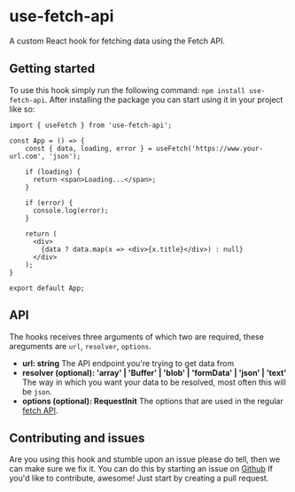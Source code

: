 # use-fetch-api
A custom React hook for fetching data using the Fetch API.

## Getting started
To use this hook simply run the following command: `npm install use-fetch-api`. After installing the package you can start using it in your project like so:

```
import { useFetch } from 'use-fetch-api';

const App = () => {
    const { data, loading, error } = useFetch('https://www.your-url.com', 'json');

    if (loading) {
      return <span>Loading...</span>;
    }

    if (error) {
      console.log(error);
    }
    
    return (
      <div>
        {data ? data.map(x => <div>{x.title}</div>) : null}
      </div>
    );
}

export default App;
```

## API
The hooks receives three arguments of which two are required, these areguments are `url`, `resolver`, `options`.

- **url: string**
The API endpoint you're trying to get data from
- **resolver (optional): 'array' | 'Buffer' | 'blob' | 'formData' | 'json' | 'text'**
The way in which you want your data to be resolved, most often this will be `json`.
- **options (optional): RequestInit**
The options that are used in the regular [fetch API](https://developer.mozilla.org/en-US/docs/Web/API/Fetch_API/Using_Fetch).

## Contributing and issues
Are you using this hook and stumble upon an issue please do tell, then we can make sure we fix it. You can do this by starting an issue on [Github](https://github.com/rickvdbroek/use-fetch/issues) If you'd like to contribute, awesome! Just start by creating a pull request.